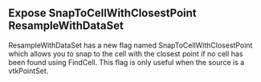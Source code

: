 ## Expose SnapToCellWithClosestPoint ResampleWithDataSet

ResampleWithDataSet has a new flag named SnapToCellWithClosestPoint which allows you to snap to the cell with the
closest point if no cell has been found using FindCell. This flag is only useful when the source is a vtkPointSet.

